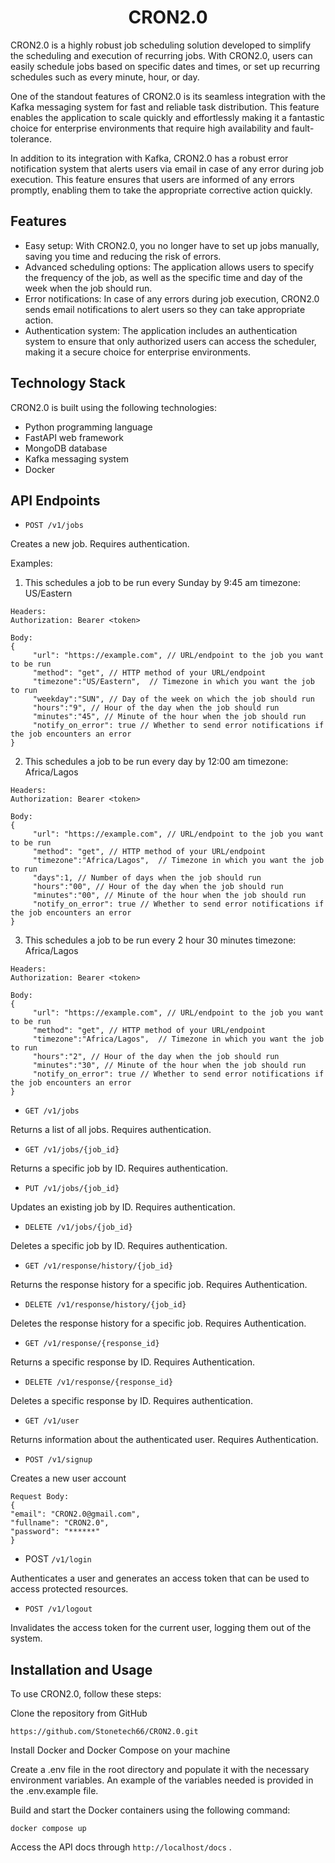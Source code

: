 <h1 align="center">CRON2.0</h1>
CRON2.0 is a highly robust job scheduling solution developed to simplify the scheduling and execution of recurring jobs. With CRON2.0, users can easily schedule jobs based on specific dates and times, or set up recurring schedules such as every minute, hour, or day.

One of the standout features of CRON2.0 is its seamless integration with the Kafka messaging system for fast and reliable task distribution. This feature enables the application to scale quickly and effortlessly making it a fantastic choice for enterprise environments that require high availability and fault-tolerance.

In addition to its integration with Kafka, CRON2.0 has a robust error notification system that alerts users via email in case of any error during job execution. This feature ensures that users are informed of any errors promptly, enabling them to take the appropriate corrective action quickly.

## Features
- Easy setup: With CRON2.0, you no longer have to set up jobs manually, saving you time and reducing the risk of errors.
- Advanced scheduling options: The application allows users to specify the frequency of the job, as well as the specific time and day of the week when the job should run.
- Error notifications: In case of any errors during job execution, CRON2.0 sends email notifications to alert users so they can take appropriate action.
- Authentication system: The application includes an authentication system to ensure that only authorized users can access the scheduler, making it a secure choice for enterprise environments.

## Technology Stack
CRON2.0 is built using the following technologies:

- Python programming language
- FastAPI web framework
- MongoDB database
- Kafka messaging system
- Docker

## API Endpoints
- `POST /v1/jobs`

Creates a new job. Requires authentication.

Examples: 
1) This schedules a job to be run every Sunday by 9:45 am timezone: US/Eastern
```
Headers:
Authorization: Bearer <token>

Body:
{
     "url": "https://example.com", // URL/endpoint to the job you want to be run 
     "method": "get", // HTTP method of your URL/endpoint
     "timezone":"US/Eastern",  // Timezone in which you want the job to run
     "weekday":"SUN", // Day of the week on which the job should run
     "hours":"9", // Hour of the day when the job should run
     "minutes":"45", // Minute of the hour when the job should run
     "notify_on_error": true // Whether to send error notifications if the job encounters an error
} 

```
2) This schedules a job to be run every day by 12:00 am timezone: Africa/Lagos
```
Headers:
Authorization: Bearer <token>

Body:
{
     "url": "https://example.com", // URL/endpoint to the job you want to be run 
     "method": "get", // HTTP method of your URL/endpoint
     "timezone":"Africa/Lagos",  // Timezone in which you want the job to run
     "days":1, // Number of days when the job should run
     "hours":"00", // Hour of the day when the job should run
     "minutes":"00", // Minute of the hour when the job should run
     "notify_on_error": true // Whether to send error notifications if the job encounters an error
} 

```

3) This schedules a job to be run every 2 hour 30 minutes timezone: Africa/Lagos
```
Headers:
Authorization: Bearer <token>

Body:
{
     "url": "https://example.com", // URL/endpoint to the job you want to be run 
     "method": "get", // HTTP method of your URL/endpoint
     "timezone":"Africa/Lagos",  // Timezone in which you want the job to run
     "hours":"2", // Hour of the day when the job should run
     "minutes":"30", // Minute of the hour when the job should run
     "notify_on_error": true // Whether to send error notifications if the job encounters an error
} 

```

- `GET /v1/jobs`

Returns a list of all jobs. Requires authentication.

- `GET /v1/jobs/{job_id}`

Returns a specific job by ID. Requires authentication.

- `PUT /v1/jobs/{job_id}`

Updates an existing job by ID. Requires authentication.

- `DELETE /v1/jobs/{job_id}`

Deletes a specific job by ID. Requires authentication. 

- `GET /v1/response/history/{job_id}`

Returns the response history for a specific job. Requires Authentication. 

- `DELETE /v1/response/history/{job_id}`

Deletes the response history for a specific job. Requires Authentication. 

- `GET /v1/response/{response_id}`

Returns a specific response by ID. Requires Authentication. 

- `DELETE /v1/response/{response_id}`

Deletes a specific response by ID. Requires authentication. 
 


- `GET /v1/user`

Returns information about the authenticated user. Requires Authentication. 

- `POST /v1/signup`

Creates a new user account
```
Request Body:
{
"email": "CRON2.0@gmail.com",
"fullname": "CRON2.0", 
"password": "******" 
} 
```

- POST `/v1/login`

Authenticates a user and generates an access token that can be used to access protected resources. 

- `POST /v1/logout`

Invalidates the access token for the current user, logging them out of the system. 

## Installation and Usage
To use CRON2.0, follow these steps:

Clone the repository from GitHub
```
https://github.com/Stonetech66/CRON2.0.git
```
Install Docker and Docker Compose on your machine

Create a .env file in the root directory and populate it with the necessary environment variables. An example of the variables needed is provided in the .env.example file.

Build and start the Docker containers using the following command:
```
docker compose up 
```
Access the API docs through `http://localhost/docs` .
